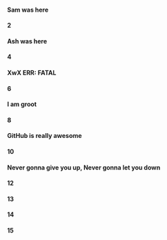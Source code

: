 #### Sam was here
#### 2
#### Ash was here
#### 4
#### XwX ERR: FATAL
#### 6
#### I am groot
#### 8
#### GitHub is really awesome
#### 10
#### Never gonna give you up, Never gonna let you down
#### 12
#### 13
#### 14
#### 15